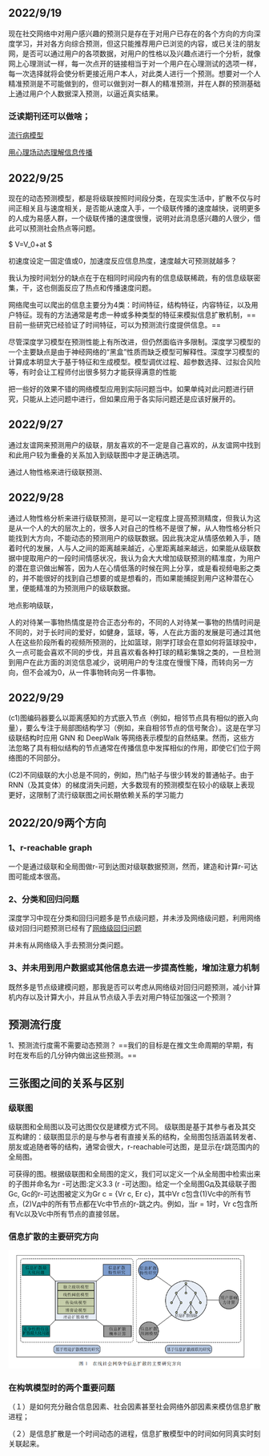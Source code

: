 ## 2022/9/19
现在社交网络中对用户感兴趣的预测只是存在于对用户已存在的各个方向的方向深度学习，并对各方向综合预测，但这只能推荐用户已浏览的内容，或已关注的朋友网，是否可以通过用户的各项数据，对用户的性格以及兴趣点进行一个分析，就像网上心理测试一样，每一次点开的链接相当于对一个用户在心理测试的选项一样，每一次选择就将会使分析更接近用户本人，对此类人进行一个预测。想要对一个人精准预测是不可能做到的，但可以做到对一群人的精准预测，并在人群的预测基础上通过用户个人数据深入预测，以逼近真实结果。
### 泛读期刊还可以做啥；
[流行病模型](https://www.sciencedirect.com/science/article/pii/S0957417422004675?via%3Dihub)

[用心理场动态理解信息传播](https://www.sciencedirect.com/science/article/pii/S0306457322000760?via%3Dihub#b16)
## 2022/9/25
现在的动态预测模型，都是将级联按照时间段分类，在现实生活中，扩散不仅与时间正相关且与速度相关，是否能从速度入手，一个级联传播的速度越快，说明更多的人成为易感人群，一个级联传播的速度很慢，说明对此消息感兴趣的人很少，借此可以预测社会热点等问题。

$
V=V_0+at
$

初速度设定一固定值或0，加速度反应信息热度，速度越大可预测就越多？

我认为按时间划分的缺点在于在相同时间段内有的信息级联稀疏，有的信息级联密集，干，这也侧面反应了热点和传播速度问题。

网络爬虫可以爬出的信息主要分为4类：时间特征，结构特征，内容特征，以及用户特征。现有的方法通常是考虑一种或多种类型的特征来模拟信息扩散机制，==目前一些研究已经验证了时间特征，可以为预测流行度提供信息。==

尽管深度学习模型在预测性能上有所改进，但仍然面临许多限制。深度学习模型的一个主要缺点是由于神经网络的“黑盒”性质而缺乏模型可解释性。深度学习模型的计算成本明显大于基于特征和生成模型。模型调优过程、超参数选择、过拟合风险等，有时会让工程师付出很多努力才能获得满意的性能

把一些好的效果不错的网络模型应用到实际问题当中。如果单纯对此问题进行研究，只能从上述问题中进行，但如果应用于各实际问题还是应该好展开的。
## 2022/9/27
通过友谊网来预测用户的级联，朋友喜欢的不一定是自己喜欢的，从友谊网中找到和此用户较为重叠的关系加入到级联图中才是正确选项。

通过人物性格来进行级联预测、
## 2022/9/28
通过人物性格分析来进行级联预测，是可以一定程度上提高预测精度，但我认为这是从一个人的大的层次上的，很多人对自己的性格不是很了解，从人物性格分析只能找到大方向，不能动态的预测用户的级联数据。因此我决定从情感依赖入手，随着时代的发展，人与人之间的距离越来越近，心里距离越来越远，如果能从级联数据中提取用户的一段时间情感状况，我认为会大大增加级联预测的精准度，为用户的潜在意识做出解答，因为人在心情低落的时候在网上分享，或是看视频电影之类的，并不能很好的找到自己想要的或是想看的，而如果能捕捉到用户这种潜在心里，便能精准的为预测用户的级联数据。

地点影响级联，

人的对待某一事物热情度是符合正态分布的，不同的人对待某一事物的热情时间是不同的，对于长时间的爱好，如健身，篮球，等，人在此方面的发展是可通过其他人在这些阶段所看的视频所预测的，比如篮球，刚学打球会在意如何将篮球投中，久一点可能会喜欢不同的步伐，并且喜欢看各种打球的精彩集锦之类的，一旦检测到用户在此方面的浏览信息减少，说明用户的专注度在慢慢下降，而转向另一方向，但不会减为0，从一件事物转向另一件事物。

## 2022/9/29
(c1)图编码器要么以距离感知的方式嵌入节点（例如，相邻节点具有相似的嵌入向量），要么专注于局部图结构学习（例如，来自相邻节点的信号聚合）。这是在学习级联结构时应用 GNN 和 DeepWalk 等网络表示模型的自然结果。然而，这些方法忽略了具有相似结构的节点通常在传播信息中发挥相似的作用，即使它们位于网络图的不同部分。

(C2)不同级联的大小总是不同的，例如，热门帖子与很少转发的普通帖子。由于 RNN（及其变体）的梯度消失问题，大多数现有的预测模型在较小的级联上表现更好，这限制了流行级联图之间长期依赖关系的学习能力

## 2022/20/9两个方向
### 1、r-reachable graph
一个是通过级联和全局图做r-可到达图对级联数据预测，然而，建造和计算r-可达图可能成本很高。
### 2、分类和回归问题
深度学习中现在分类和回归问题多是节点级问题，并未涉及网络级问题，利用网络级对回归问题预测已经有了[网络级回归问题](https://www.sciencedirect.com/science/article/pii/S0306437922000412?via%3Dihub#fig1)

并未有从网络级入手去预测分类问题。

### 3、并未用到用户数据或其他信息去进一步提高性能，增加注意力机制

既然多是节点级建模问题，那我是否可以考虑从网络级对回归问题预测，减小计算机内存以及计算大小，并且从节点级入手去对用户特征加强这一个预测？

## 预测流行度
1、预测流行度需不需要动态预测？
==我们的目标是在推文生命周期的早期，有时在发布后的几分钟内做出这些预测。==
## 三张图之间的关系与区别
### 级联图
级联图和全局图以及可达图仅仅是建模方式不同。
级联图是基于其参与者及其交互构建的：级联图显示的是与参与者有直接关系的结构，全局图包括涵盖转发者、朋友或追随者等的结构，通常会很大，r-reachable可达图，是显示在r跳范围内的全局图。

可获得的图。根据级联图和全局图的定义，我们可以定义一个从全局图中检索出来的子图并命名为r -可达图:定义3.3 (r -可达图)。给定一个全局图Gд及其级联子图Gc, Gc的r-可达图被定义为Gr c = {Vr c, Er c}，其中Vr c包含(1)Vc中的所有节点，(2)Vд中的所有节点都在Vc中节点的r-跳之内。例如，当r = 1时，Vr c包含所有Vc以及Vc中所有节点的直接邻居。
### 信息扩散的主要研究方向
![](images/2022-11-05-13-32-31.png)
### 在构筑模型时的两个重要问题
（１）是如何充分融合信息因素、社会因素甚至社会网络外部因素来模仿信息扩散进程；

（２）是信息扩散是一个时间动态的进程，信息扩散模型中的时间如何同真实时刻关联起来。
